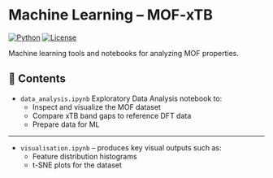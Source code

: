 # Machine Learning – MOF‑xTB

[![Python](https://img.shields.io/badge/python-3.7%2B-blue.svg)](https://www.python.org/)
[![License](https://img.shields.io/github/license/AshnaJose/MOF-xTB)](https://github.com/AshnaJose/MOF-xTB/blob/main/LICENSE)

Machine learning tools and notebooks for analyzing MOF properties.

## 📂 Contents

- `data_analysis.ipynb` 
  Exploratory Data Analysis notebook to:
  - Inspect and visualize the MOF dataset
  - Compare xTB band gaps to reference DFT data
  - Prepare data for ML 

---

- `visualisation.ipynb` – produces key visual outputs such as:
  - Feature distribution histograms  
  - t-SNE plots for the dataset




